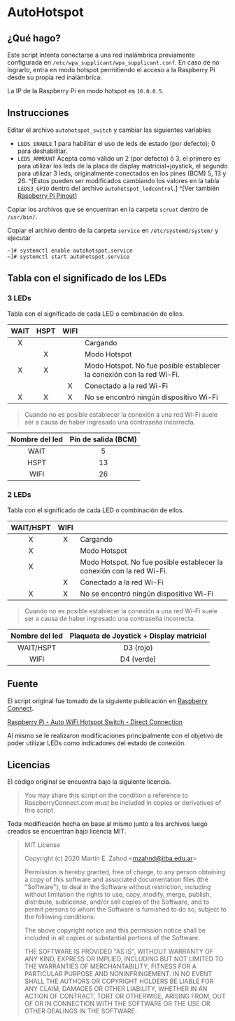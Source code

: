 # AutoHotspot

## ¿Qué hago?
Este script intenta conectarse a una red inalámbrica previamente configurada en `/etc/wpa_supplicant/wpa_supplicant.conf`.
En caso de no lograrlo, entra en modo hotspot permitiendo el acceso a la Raspberry Pi desde su propia red inalámbrica.

La IP de la Raspberry Pi en modo hotspot es `10.0.0.5`.


## Instrucciones

Editar el archivo `autohotspot_switch` y cambiar las siguientes variables
- `LEDS_ENABLE` 1 para habilitar el uso de leds de estado (por defecto); 0 para deshabilitar.
- `LEDS_AMMOUNT` Acepta como válido un 2 (por defecto) ó 3, el primero es para utilizar los leds de la placa de display matricial+joystick, el segundo para utilizar 3 leds, originalmente conectados en los pines (BCM) 5, 13 y 26. ^[Estos pueden ser modificados cambiando los valores en la tabla `LEDS3_GPIO` dentro del archivo `autohotspot_ledcontrol`.] ^[Ver también [Raspberry Pi Pinout](https://pinout.xyz/)]

Copiar los archivos que se encuentran en la carpeta `scruot` dentro de `/usr/bin/`.

Copiar el archivo dentro de la carpeta `service` en `/etc/systemd/system/` y ejecutar
```console
~]# systemctl enable autohotspot.service
~]# systemctl start autohotspot.service
```

## Tabla con el significado de los LEDs

### 3 LEDs
Tabla con el significado de cada LED o combinación de ellos.

| WAIT | HSPT | WIFI | |
|:---:|:---:|:---:|:---|
| X |   |   | Cargando |
|   | X |   | Modo Hotspot |
| X | X |   | Modo Hotspot. No fue posible establecer la conexión con la red Wi-Fi. |
|   |   | X | Conectado a la red Wi-Fi |
| X | X | X | No se encontró ningún dispositivo Wi-Fi |

> Cuando no es posible establecer la conexión a una red Wi-Fi suele ser a causa de haber ingresado una contraseña incorrecta.

| Nombre del led | Pin de salida (BCM) |
| :---: | :---: |
| WAIT | 5 | 
| HSPT | 13 |
| WIFI | 26 |

### 2 LEDs
Tabla con el significado de cada LED o combinación de ellos.

| WAIT/HSPT | WIFI | |
|:---:|:---:|:---|
| X | X | Cargando |
| X |   | Modo Hotspot |
| X |   | Modo Hotspot. No fue posible establecer la conexión con la red Wi-Fi. |
|   | X | Conectado a la red Wi-Fi |
| X | X | No se encontró ningún dispositivo Wi-Fi |

> Cuando no es posible establecer la conexión a una red Wi-Fi suele ser a causa de haber ingresado una contraseña incorrecta.

| Nombre del led | Plaqueta de Joystick + Display matricial |
| :---: | :---: |
| WAIT/HSPT | D3 (rojo) | 
| WIFI | D4 (verde) |

## Fuente
El script original fue tomado de la siguiente publicación en [Raspberry Connect](https://www.raspberryconnect.com/). 

[Raspberry Pi - Auto WiFi Hotspot Switch - Direct Connection](https://www.raspberryconnect.com/projects/65-raspberrypi-hotspot-accesspoints/158-raspberry-pi-auto-wifi-hotspot-switch-direct-connection)

Al mismo se le realizaron modificaciones principalmente con el objetivo de poder utilizar LEDs como indicadores del estado de conexión.

## Licencias
El código original se encuentra bajo la siguiente licencia.
> You may share this script on the condition a reference to RaspberryConnect.com must be included in copies or derivatives of this script. 

Toda modificación hecha en base al mismo junto a los archivos luego creados se encuentran bajo licencia MIT.

> MIT License
> 
> Copyright (c) 2020 Martín E. Zahnd \<mzahnd@itba.edu.ar>
> 
> Permission is hereby granted, free of charge, to any person obtaining a copy of this software and associated documentation files (the "Software"), to deal in the Software without restriction, including without limitation the rights to use, copy, modify, merge, publish, distribute, sublicense, and/or sell copies of the Software, and to permit persons to whom the Software is furnished to do so, subject to the following conditions:
> 
> The above copyright notice and this permission notice shall be included in all copies or substantial portions of the Software.
> 
> THE SOFTWARE IS PROVIDED "AS IS", WITHOUT WARRANTY OF ANY KIND, EXPRESS OR IMPLIED, INCLUDING BUT NOT LIMITED TO THE WARRANTIES OF MERCHANTABILITY, FITNESS FOR A PARTICULAR PURPOSE AND NONINFRINGEMENT. IN NO EVENT SHALL THE AUTHORS OR COPYRIGHT HOLDERS BE LIABLE FOR ANY CLAIM, DAMAGES OR OTHER LIABILITY, WHETHER IN AN ACTION OF CONTRACT, TORT OR OTHERWISE, ARISING FROM, OUT OF OR IN CONNECTION WITH THE SOFTWARE OR THE USE OR OTHER DEALINGS IN THE SOFTWARE.
